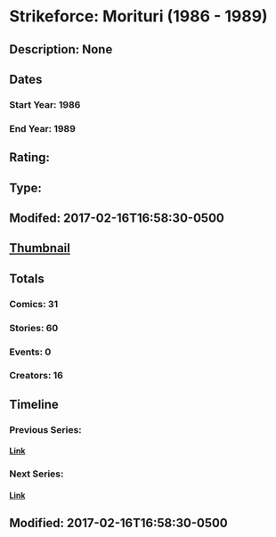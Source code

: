 # Strikeforce: Morituri (1986 - 1989)
## Description: None
## Dates
### Start Year: 1986
### End Year: 1989
## Rating: 
## Type: 
## Modifed: 2017-02-16T16:58:30-0500
## [Thumbnail](http://i.annihil.us/u/prod/marvel/i/mg/1/03/58a62070d0339.jpg)
## Totals
### Comics: 31
### Stories: 60
### Events: 0
### Creators: 16
## Timeline
### Previous Series: 
#### [Link]()
### Next Series: 
#### [Link]()
## Modified: 2017-02-16T16:58:30-0500